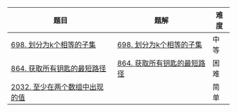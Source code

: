 | 题目                                                         | 题解                                                         | 难度 |
| ------------------------------------------------------------ | ------------------------------------------------------------ | ---- |
| [698. 划分为k个相等的子集](https://leetcode.cn/problems/partition-to-k-equal-sum-subsets/) | [698. 划分为k个相等的子集](https://github.com/ZonzeeLi/LeetCode/blob/master/index/691-700/698.%20%E5%88%92%E5%88%86%E4%B8%BAk%E4%B8%AA%E7%9B%B8%E7%AD%89%E7%9A%84%E5%AD%90%E9%9B%86.md) | 中等 |
| [864. 获取所有钥匙的最短路径](https://leetcode.cn/problems/shortest-path-to-get-all-keys/) | [864. 获取所有钥匙的最短路径](https://github.com/ZonzeeLi/LeetCode/blob/master/index/861-870/864.%20%E8%8E%B7%E5%8F%96%E6%89%80%E6%9C%89%E9%92%A5%E5%8C%99%E7%9A%84%E6%9C%80%E7%9F%AD%E8%B7%AF%E5%BE%84.md) | 困难 |
| [2032. 至少在两个数组中出现的值](https://leetcode.cn/problems/two-out-of-three/) |                                                              | 简单 |

